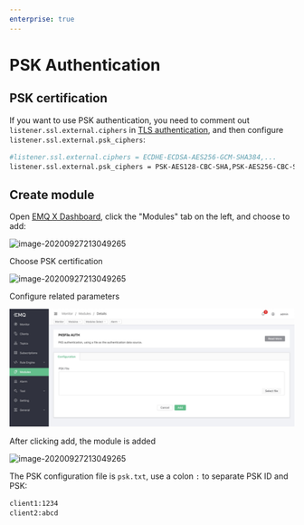 ```yaml
---
enterprise: true
---
```

# PSK Authentication

## PSK certification

If you want to use PSK authentication, you need to comment out `listener.ssl.external.ciphers` in [TLS authentication](#auth-tls), and then configure `listener.ssl.external.psk_ciphers`:

```bash
#listener.ssl.external.ciphers = ECDHE-ECDSA-AES256-GCM-SHA384,...
listener.ssl.external.psk_ciphers = PSK-AES128-CBC-SHA,PSK-AES256-CBC-SHA,PSK-3DES-EDE-CBC-SHA,PSK-RC4-SHA

```

## Create module

Open [EMQ X Dashboard](http://127.0.0.1:18083/#/modules), click the "Modules" tab on the left, and choose to add:

![image-20200927213049265](./assets/modules.png)

Choose PSK certification

![image-20200927213049265](./assets/auth_psk1.png)

Configure related parameters

![image-20200927213049265](./assets/auth_psk2.png)

After clicking add, the module is added

![image-20200927213049265](./assets/auth_psk3.png)


The PSK configuration file is `psk.txt`, use a colon `:` to separate PSK ID and PSK:

```bash
client1:1234
client2:abcd
```